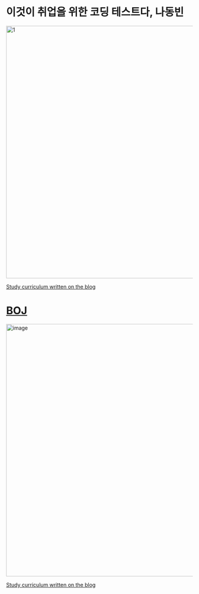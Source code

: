 # 이것이 취업을 위한 코딩 테스트다, 나동빈

<img width="680" alt="1" src="https://user-images.githubusercontent.com/60697742/116173235-2b8b5400-a747-11eb-817c-58fd8269e02b.png">

[Study curriculum written on the blog](https://velog.io/@nezhitsya/series/코딩테스트)

# [BOJ](https://www.acmicpc.net)

<img width="680" alt="image" src="https://user-images.githubusercontent.com/60697742/118939140-56ee1100-b98a-11eb-92cd-39b91c6cbb1e.png">

[Study curriculum written on the blog](https://velog.io/@nezhitsya/series/백준)
